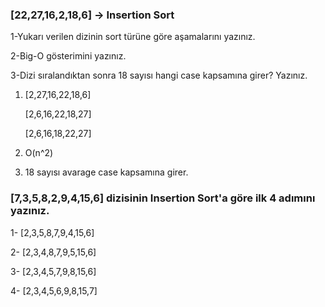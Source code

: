 
### [22,27,16,2,18,6] -> Insertion Sort

1-Yukarı verilen dizinin sort türüne göre aşamalarını yazınız.

2-Big-O gösterimini yazınız.

3-Dizi sıralandıktan sonra 18 sayısı hangi case kapsamına girer? Yazınız.

1)  [2,27,16,22,18,6]
    
    [2,6,16,22,18,27]
   
    [2,6,16,18,22,27]

2) O(n^2)
3) 18 sayısı avarage case kapsamına girer.

### [7,3,5,8,2,9,4,15,6] dizisinin Insertion Sort'a göre ilk 4 adımını yazınız.

1- [2,3,5,8,7,9,4,15,6]

2- [2,3,4,8,7,9,5,15,6]

3- [2,3,4,5,7,9,8,15,6]

4- [2,3,4,5,6,9,8,15,7]